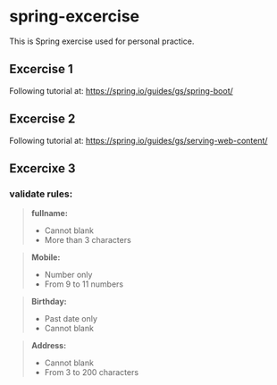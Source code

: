 # spring-excercise
This is Spring exercise used for personal practice.

## Excercise 1
Following tutorial at: https://spring.io/guides/gs/spring-boot/

## Excercise 2
Following tutorial at: https://spring.io/guides/gs/serving-web-content/

## Excercixe 3

### validate rules:

> **fullname:**
>- Cannot blank
>- More than 3 characters

> **Mobile:**
>- Number only
>- From 9 to 11 numbers

> **Birthday:**
>- Past date only
>- Cannot blank

> **Address:**
>- Cannot blank
>- From 3 to 200 characters

